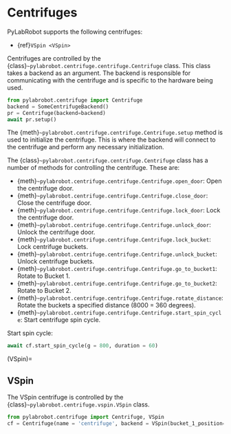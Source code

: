 # Centrifuges

PyLabRobot supports the following centrifuges:

- {ref}`VSpin <VSpin>`

Centrifuges are controlled by the {class}`~pylabrobot.centrifuge.centrifuge.Centrifuge` class. This class takes a backend as an argument. The backend is responsible for communicating with the centrifuge and is specific to the hardware being used.

```python
from pylabrobot.centrifuge import Centrifuge
backend = SomeCentrifugeBackend()
pr = Centrifuge(backend=backend)
await pr.setup()
```

The {meth}`~pylabrobot.centrifuge.centrifuge.Centrifuge.setup` method is used to initialize the centrifuge. This is where the backend will connect to the centrifuge and perform any necessary initialization.

The {class}`~pylabrobot.centrifuge.centrifuge.Centrifuge` class has a number of methods for controlling the centrifuge. These are:

- {meth}`~pylabrobot.centrifuge.centrifuge.Centrifuge.open_door`: Open the centrifuge door.
- {meth}`~pylabrobot.centrifuge.centrifuge.Centrifuge.close_door`: Close the centrifuge door.
- {meth}`~pylabrobot.centrifuge.centrifuge.Centrifuge.lock_door`: Lock the centrifuge door.
- {meth}`~pylabrobot.centrifuge.centrifuge.Centrifuge.unlock_door`: Unlock the centrifuge door.
- {meth}`~pylabrobot.centrifuge.centrifuge.Centrifuge.lock_bucket`: Lock centrifuge buckets.
- {meth}`~pylabrobot.centrifuge.centrifuge.Centrifuge.unlock_bucket`: Unlock centrifuge buckets.
- {meth}`~pylabrobot.centrifuge.centrifuge.Centrifuge.go_to_bucket1`: Rotate to Bucket 1.
- {meth}`~pylabrobot.centrifuge.centrifuge.Centrifuge.go_to_bucket2`: Rotate to Bucket 2.
- {meth}`~pylabrobot.centrifuge.centrifuge.Centrifuge.rotate_distance`: Rotate the buckets a specified distance (8000 = 360 degrees).
- {meth}`~pylabrobot.centrifuge.centrifuge.Centrifuge.start_spin_cycle`: Start centrifuge spin cycle.

Start spin cycle:

```python
await cf.start_spin_cycle(g = 800, duration = 60)
```

(VSpin)=

## VSpin

The VSpin centrifuge is controlled by the {class}`~pylabrobot.centrifuge.vspin.VSpin` class.

```python
from pylabrobot.centrifuge import Centrifuge, VSpin
cf = Centrifuge(name = 'centrifuge', backend = VSpin(bucket_1_position=0), size_x= 1, size_y=1, size_z=1)
```
